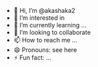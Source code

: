 - 👋 Hi, I’m @akashaka2
- 👀 I’m interested in 
- 🌱 I’m currently learning ...
- 💞️ I’m looking to collaborate 
- 📫 How to reach me ...
- 😄 Pronouns: see here
- ⚡ Fun fact: ...

<!---
akashaka2/akashaka2 is a ✨ special ✨ repository because its `README.md` (this file) appears on your GitHub profile.
You can click the Preview link to take a look at your changes.
--->
